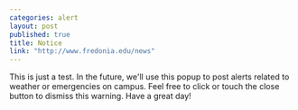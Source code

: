 ```yaml
---
categories: alert
layout: post
published: true
title: Notice
link: "http://www.fredonia.edu/news"
---
```


This is just a test. In the future, we'll use this popup to post alerts related to weather or emergencies on campus. Feel free to click or touch the close button to dismiss this warning. Have a great day!
